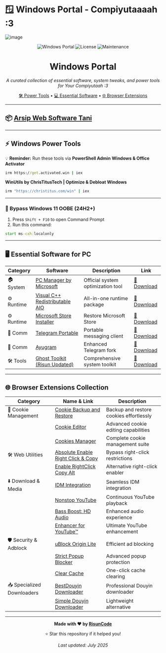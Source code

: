 # 🪟 Windows Portal - Compiyutaaaah :3
![image](https://github.com/user-attachments/assets/986baf78-9444-4b7c-a789-e95f2fe13546)
<div align="center"> 

![Windows Portal](https://img.shields.io/badge/Windows-Portal-0078D4?style=for-the-badge&logo=windows&logoColor=white)
![License](https://img.shields.io/badge/License-MIT-green?style=for-the-badge)
![Maintenance](https://img.shields.io/badge/Maintained-Yes-brightgreen?style=for-the-badge)

# Windows Portal

*A curated collection of essential software, system tweaks, and power tools for Your Compiyutaah :3*

[🛠️ Power Tools](#-windows-power-tools) • [💻 Essential Software](#-essential-software-for-pc) • [🌐 Browser Extensions](#-browser-extensions-collection)
</div>

---

## 📦 [Arsip Web Software Tani](https://github.com/risunCode/Windows-Portal/tree/main/Software_Ehem)
 
---

## ⚡ Windows Power Tools 
💡 **Reminder:** Run these tools via **PowerShell Admin** 
**Windows & Office Activator**
```cmd
irm https://get.activated.win | iex
```
**WinUtils by ChrisTitusTech | Optimize & Debloat Windows**
```cmd
irm "https://christitus.com/win" | iex
```

---

### 🚫 Bypass Windows 11 OOBE (24H2+) 
1. Press `Shift + F10` to open Command Prompt
2. Run this command:
```cmd
start ms-cxh:localonly
```

---

## 🖥️ Essential Software for PC

| Category   | Software                    | Description                      | Link |
|------------|-----------------------------|-----------------------------------|------|
| 🏠 System  | [PC Manager by Microsoft](https://pcmanager.microsoft.com/en-us) | Official system optimization tool | [🔗 Download](https://pcmanager.microsoft.com/en-us) |
| ⚙️ Runtime | [Visual C++ Redistributable AIO](https://github.com/abbodi1406/vcredist/releases/download/v0.84.0/VisualCppRedist_AIO_x86_x64_84.zip) | All-in-one runtime package | [🔗 Download](https://github.com/abbodi1406/vcredist/releases/download/v0.84.0/VisualCppRedist_AIO_x86_x64_84.zip) |
| ⚙️ Runtime | [Microsoft Store Installer](https://github.com/fernvenue/microsoft-store/releases/download/v1.0.0.0/MicrosoftStore.exe) | Restore Microsoft Store | [🔗 Download](https://github.com/fernvenue/microsoft-store/releases/download/v1.0.0.0/MicrosoftStore.exe) |
| 💬 Comm    | [Telegram Portable](https://telegram.org/dl/desktop/win64_portable) | Portable messaging client | [🔗 Download](https://telegram.org/dl/desktop/win64_portable) |
| 💬 Comm    | [Ayugram](https://github.com/AyuGram/AyuGramDesktop/releases) | Enhanced Telegram fork | [🔗 Download](https://github.com/AyuGram/AyuGramDesktop/releases) |
| 🛠️ Tools   | [Ghost Toolkit (Risun Updated)](https://github.com/risunCode/Ghost-Toolbox-Universal/releases/download/Toolbox/Ghost.Toolbox-RisunUpdatedWork.zip) | Comprehensive system toolkit | [🔗 Download](https://github.com/risunCode/Ghost-Toolbox-Universal/releases/download/Toolbox/Ghost.Toolbox-RisunUpdatedWork.zip) |

---

## 🌐 Browser Extensions Collection

| Category                  | Name & Link | Description |
|---------------------------|--------------|-------------|
| 🍪 Cookie Management      | [Cookie Backup and Restore](https://chromewebstore.google.com/detail/cookie-backup-and-restore/cndobhdcpmpilkebeebeecgminfhkpcj) | Backup and restore cookies effortlessly |
|                           | [Cookie Editor](https://chromewebstore.google.com/detail/cookie-editor/hlkenndednhfkekhgcdicdfddnkalmdm) | Advanced cookie editing capabilities |
|                           | [Cookies Manager](https://chromewebstore.google.com/detail/cookie-editor/iphcomljdfghbkdcfndaijbokpgddeno) | Complete cookie management suite |
| 🛠️ Web Utilities          | [Absolute Enable Right Click & Copy](https://chromewebstore.google.com/detail/absolute-enable-right-cli/jdocbkpgdakpekjlhemmfcncgdjeiika) | Bypass right-click restrictions |
|                           | [Enable RightClick Copy Alt](https://chromewebstore.google.com/detail/enable-right-click-copy/khpdiolbjggapokjloppdibgapcfkojd) | Alternative right-click enabler |
| ⬇️ Download & Media      | [IDM Integration](https://chromewebstore.google.com/detail/idm-integration-module/ngpampappnmepgilojfohadhhmbhlaek) | Seamless IDM integration |
|                           | [Nonstop YouTube](https://chromewebstore.google.com/detail/nonstop-youtube/opgenniblhhdkjrigheleehipgeidionm) | Continuous YouTube playback |
|                           | [Bass Boost: HD Audio](https://chromewebstore.google.com/detail/bass-boost-hd-audio/mghabdfikjldejcdcmclcmpcmknjahli) | Enhanced audio experience |
|                           | [Enhancer for YouTube™](https://chromewebstore.google.com/detail/Enhancer%20for%20YouTube%E2%84%A2/ponfpcnoihfmfllpaingbgckeeldkhle) | Ultimate YouTube enhancement |
| 🛡️ Security & Adblock    | [uBlock Origin Lite](https://chromewebstore.google.com/detail/ublock-origin-lite/ddkjiahejlhfcafbddmgiahcphecmpfh) | Efficient ad blocking |
|                           | [Strict Popup Blocker](https://chromewebstore.google.com/detail/popup-blocker-strict/aefkmifgmaafnojlojpnekbpbmjiiogg) | Advanced popup protection |
|                           | [Clear Cache](https://chromewebstore.google.com/detail/clear-cache/cppjkneekbjaeellbfkmgnhonkkjfpdn) | One-click cache clearing |
| 📥 Specialized Downloaders| [BestDouyin Downloader](https://chromewebstore.google.com/detail/douyin-video-downloader/knbeilbpfnelpbeoofhnkfbfcldpfehn) | Professional Douyin downloader |
|                           | [Simple Douyin Downloader](https://chromewebstore.google.com/detail/simple-douyin-downloader/hpdbhmoofegmpcggbhofpkpppkcncnmj) | Lightweight alternative |

---  

<div align="center">

**Made with ❤️ by [RisunCode](https://github.com/risunCode)**  

⭐ Star this repository if it helped you!  

_Last updated: July 2025_

</div>
